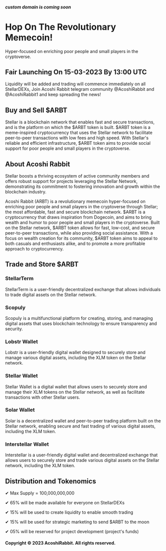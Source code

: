 ##### custom domain is coming soon 
# Hop On The Revolutionary Memecoin!
Hyper-focused on enriching poor people and small players in the cryptoverse.
## Fair Launching On 15-03-2023 By 13:00 UTC
Liquidity will be added and trading will commence immediately on all StellarDEXs, Join Acoshi Rabbit telegram community @AcoshiRabbit and @AcoshiRabbit1 and keep spreading the news!
## Buy and Sell $ARBT
Stellar is a blockchain network that enables fast and secure transactions, and is the platform on which the $ARBT token is built. $ARBT token is a meme-inspired cryptocurrency that uses the Stellar network to facilitate peer-to-peer transactions with low fees and high speed. With Stellar's reliable and efficient infrastructure, $ARBT token aims to provide social support for poor people and small players in the cryptoverse.
## About Acoshi Rabbit
Stellar boosts a thriving ecosystem of active community members and offers robust support for projects leveraging the Stellar Network, demonstrating its commitment to fostering innovation and growth within the blockchain industry.

Acoshi Rabbit (ARBT) is a revolutionary memecoin hyper-focused on enriching poor people and small players in the cryptoverse through Stellar; the most affordable, fast and secure blockchain network. $ARBT is a cryptocurrency that draws inspiration from Dogecoin, and aims to bring wealth and humor to poor people and small players in the cryptoverse. Built on the Stellar network, $ARBT token allows for fast, low-cost, and secure peer-to-peer transactions, while also providing social assistance. With a focus on wealth creation for its community, $ARBT token aims to appeal to both casuals and enthusiasts alike, and to promote a more profitable approach to cryptocurrency.
## Trade and Store $ARBT
### StellarTerm
StellarTerm is a user-friendly decentralized exchange that allows individuals to trade digital assets on the Stellar network.
### Scopuly
Scopuly is a multifunctional platform for creating, storing, and managing digital assets that uses blockchain technology to ensure transparency and security.
### Lobstr Wallet
Lobstr is a user-friendly digital wallet designed to securely store and manage various digital assets, including the XLM token on the Stellar network.
### Stellar Wallet
Stellar Wallet is a digital wallet that allows users to securely store and manage their XLM tokens on the Stellar network, as well as facilitate transactions with other Stellar users.
### Solar Wallet
Solar is a decentralized wallet and peer-to-peer trading platform built on the Stellar network, enabling secure and fast trading of various digital assets, including the XLM token.
### Interstellar Wallet
Interstellar is a user-friendly digital wallet and decentralized exchange that allows users to securely store and trade various digital assets on the Stellar network, including the XLM token.
## Distribution and Tokenomics
✔ Max Supply = 100,000,000,000

✔ 65% will be made available for everyone on StellarDEXs

✔ 15% will be used to create liquidity to enable smooth trading

✔ 15% will be used for strategic marketing to send $ARBT to the moon

✔ 05% will be reserved for project development (project's funds)

#### Copyright © 2023 AcoshiRabbit. All rights reserved.
